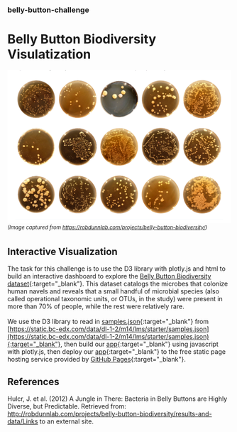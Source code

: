 ### belly-button-challenge
# Belly Button Biodiversity Visulatization
![Belly Button Biodiversity Showcase](./images/BellyButtonBiodiversity.png)<br>
<sup>*(Image captured from https://robdunnlab.com/projects/belly-button-biodiversity/)*</sup>
## Interactive Visualization
The task for this challenge is to use the D3 library with plotly.js and html to build an interactive dashboard to explore the [Belly Button Biodiversity dataset](http://robdunnlab.com/projects/belly-button-biodiversity/){:target="_blank"}. This dataset catalogs the microbes that colonize human navels and reveals that a small handful of microbial species (also called operational taxonomic units, or OTUs, in the study) were present in more than 70% of people, while the rest were relatively rare.</br></br>
We use the D3 library to read in [samples.json](https://static.bc-edx.com/data/dl-1-2/m14/lms/starter/samples.json){:target="_blank"} from [https://static.bc-edx.com/data/dl-1-2/m14/lms/starter/samples.json](https://static.bc-edx.com/data/dl-1-2/m14/lms/starter/samples.json){:target="_blank"}, then build our [app](https://epsilonite.github.io/belly-button-challenge/){:target="_blank"} using javascript with plotly.js, then deploy our [app](https://epsilonite.github.io/belly-button-challenge/){:target="_blank"} to the free static page hosting service provided by [GitHub Pages](https://pages.github.com/){:target="_blank"}.
## References
Hulcr, J. et al. (2012) A Jungle in There: Bacteria in Belly Buttons are Highly Diverse, but Predictable. Retrieved from: http://robdunnlab.com/projects/belly-button-biodiversity/results-and-data/Links to an external site.
